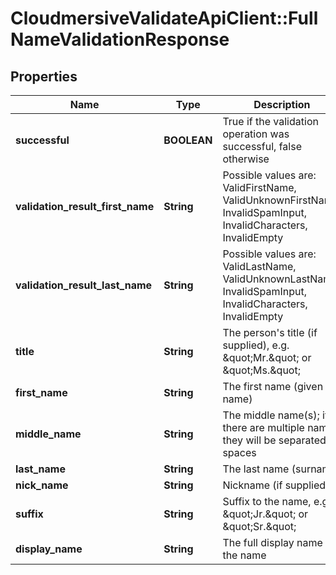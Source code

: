 # CloudmersiveValidateApiClient::FullNameValidationResponse

## Properties
Name | Type | Description | Notes
------------ | ------------- | ------------- | -------------
**successful** | **BOOLEAN** | True if the validation operation was successful, false otherwise | [optional] 
**validation_result_first_name** | **String** | Possible values are: ValidFirstName, ValidUnknownFirstName, InvalidSpamInput, InvalidCharacters, InvalidEmpty | [optional] 
**validation_result_last_name** | **String** | Possible values are: ValidLastName, ValidUnknownLastName, InvalidSpamInput, InvalidCharacters, InvalidEmpty | [optional] 
**title** | **String** | The person&#39;s title (if supplied), e.g. \&quot;Mr.\&quot; or \&quot;Ms.\&quot; | [optional] 
**first_name** | **String** | The first name (given name) | [optional] 
**middle_name** | **String** | The middle name(s); if there are multiple names they will be separated by spaces | [optional] 
**last_name** | **String** | The last name (surname) | [optional] 
**nick_name** | **String** | Nickname (if supplied) | [optional] 
**suffix** | **String** | Suffix to the name, e.g. \&quot;Jr.\&quot; or \&quot;Sr.\&quot; | [optional] 
**display_name** | **String** | The full display name of the name | [optional] 



